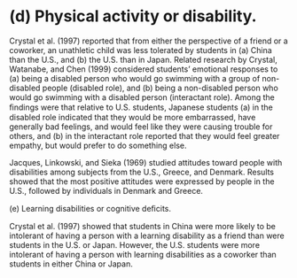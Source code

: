 # (d) Physical activity or disability.

Crystal et al. (1997) reported that from either the perspective of a friend or a coworker, an unathletic child was less tolerated by students in (a) China than the U.S., and (b) the U.S. than in Japan. Related research by Crystal, Watanabe, and Chen (1999) considered students’ emotional responses to (a) being a disabled person who would go swimming with a group of non-disabled people (disabled role), and (b) being a non-disabled person who would go swimming with a disabled person (interactant role). Among the ﬁndings were that relative to U.S. students, Japanese students (a) in the disabled role indicated that they would be more embarrassed, have generally bad feelings, and would feel like they were causing trouble for others, and (b) in the interactant role reported that they would feel greater empathy, but would prefer to do something else.

Jacques, Linkowski, and Sieka (1969) studied attitudes toward people with disabilities among subjects from the U.S., Greece, and Denmark. Results showed that the most positive attitudes were expressed by people in the U.S., followed by individuals in Denmark and Greece.

(e) Learning disabilities or cognitive deﬁcits.

Crystal et al. (1997) showed that students in China were more likely to be intolerant of having a person with a learning disability as a friend than were students in the U.S. or Japan. However, the U.S. students were more intolerant of having a person with learning disabilities as a coworker than students in either China or Japan.